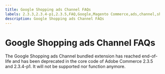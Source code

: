```yaml
---
title: Google Shopping ads Channel FAQs
labels: 2.3.3,2.3.4-p1,2.3.5,FAQ,Google,Magento Commerce,ads,channel,shopping
description: Google Shopping ads Channel FAQs
---
```


# Google Shopping ads Channel FAQs

The Google Shopping ads Channel bundled extension has reached end-of-life and has been deprecated in the core code of Adobe Commerce 2.3.5 and 2.3.4-p1. It will not be supported nor function anymore. 
